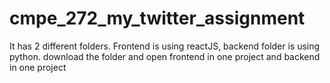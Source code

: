 # cmpe_272_my_twitter_assignment

It has 2 different folders. Frontend is using reactJS, backend folder is using python. download the folder and open frontend in one project and backend in one project
